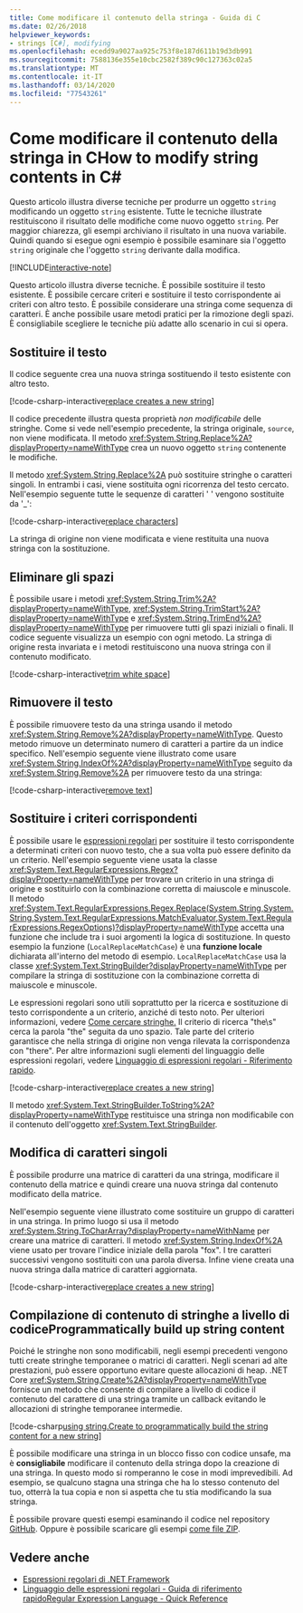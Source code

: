 ```yaml
---
title: Come modificare il contenuto della stringa - Guida di C
ms.date: 02/26/2018
helpviewer_keywords:
- strings [C#], modifying
ms.openlocfilehash: ecedd9a9027aa925c753f8e187d611b19d3db991
ms.sourcegitcommit: 7588136e355e10cbc2582f389c90c127363c02a5
ms.translationtype: MT
ms.contentlocale: it-IT
ms.lasthandoff: 03/14/2020
ms.locfileid: "77543261"
---
```

# <a name="how-to-modify-string-contents-in-c"></a>Come modificare il contenuto della stringa in CHow to modify string contents in C\#

Questo articolo illustra diverse tecniche per produrre un oggetto `string` modificando un oggetto `string` esistente. Tutte le tecniche illustrate restituiscono il risultato delle modifiche come nuovo oggetto `string`. Per maggior chiarezza, gli esempi archiviano il risultato in una nuova variabile. Quindi quando si esegue ogni esempio è possibile esaminare sia l'oggetto `string` originale che l'oggetto `string` derivante dalla modifica.

[!INCLUDE[interactive-note](~/includes/csharp-interactive-note.md)]

Questo articolo illustra diverse tecniche. È possibile sostituire il testo esistente. È possibile cercare criteri e sostituire il testo corrispondente ai criteri con altro testo. È possibile considerare una stringa come sequenza di caratteri. È anche possibile usare metodi pratici per la rimozione degli spazi. È consigliabile scegliere le tecniche più adatte allo scenario in cui si opera.

## <a name="replace-text"></a>Sostituire il testo

Il codice seguente crea una nuova stringa sostituendo il testo esistente con altro testo.

[!code-csharp-interactive[replace creates a new string](../../../samples/snippets/csharp/how-to/strings/ModifyStrings.cs#1)]

Il codice precedente illustra questa proprietà *non modificabile* delle stringhe. Come si vede nell'esempio precedente, la stringa originale, `source`, non viene modificata. Il metodo <xref:System.String.Replace%2A?displayProperty=nameWithType> crea un nuovo oggetto `string` contenente le modifiche.

Il metodo <xref:System.String.Replace%2A> può sostituire stringhe o caratteri singoli. In entrambi i casi, viene sostituita ogni ricorrenza del testo cercato.  Nell'esempio seguente tutte le sequenze di caratteri ' ' vengono sostituite da '\_':

[!code-csharp-interactive[replace characters](../../../samples/snippets/csharp/how-to/strings/ModifyStrings.cs#2)]

La stringa di origine non viene modificata e viene restituita una nuova stringa con la sostituzione.

## <a name="trim-white-space"></a>Eliminare gli spazi

È possibile usare i metodi <xref:System.String.Trim%2A?displayProperty=nameWithType>, <xref:System.String.TrimStart%2A?displayProperty=nameWithType> e <xref:System.String.TrimEnd%2A?displayProperty=nameWithType> per rimuovere tutti gli spazi iniziali o finali.  Il codice seguente visualizza un esempio con ogni metodo. La stringa di origine resta invariata e i metodi restituiscono una nuova stringa con il contenuto modificato.

[!code-csharp-interactive[trim white space](../../../samples/snippets/csharp/how-to/strings/ModifyStrings.cs#3)]

## <a name="remove-text"></a>Rimuovere il testo

È possibile rimuovere testo da una stringa usando il metodo <xref:System.String.Remove%2A?displayProperty=nameWithType>. Questo metodo rimuove un determinato numero di caratteri a partire da un indice specifico. Nell'esempio seguente viene illustrato come usare <xref:System.String.IndexOf%2A?displayProperty=nameWithType> seguito da <xref:System.String.Remove%2A> per rimuovere testo da una stringa:

[!code-csharp-interactive[remove text](../../../samples/snippets/csharp/how-to/strings/ModifyStrings.cs#4)]

## <a name="replace-matching-patterns"></a>Sostituire i criteri corrispondenti

È possibile usare le [espressioni regolari](../../standard/base-types/regular-expressions.md) per sostituire il testo corrispondente a determinati criteri con nuovo testo, che a sua volta può essere definito da un criterio. Nell'esempio seguente viene usata la classe <xref:System.Text.RegularExpressions.Regex?displayProperty=nameWithType> per trovare un criterio in una stringa di origine e sostituirlo con la combinazione corretta di maiuscole e minuscole. Il metodo <xref:System.Text.RegularExpressions.Regex.Replace(System.String,System.String,System.Text.RegularExpressions.MatchEvaluator,System.Text.RegularExpressions.RegexOptions)?displayProperty=nameWithType> accetta una funzione che include tra i suoi argomenti la logica di sostituzione. In questo esempio la funzione (`LocalReplaceMatchCase`) è una **funzione locale** dichiarata all'interno del metodo di esempio. `LocalReplaceMatchCase` usa la classe <xref:System.Text.StringBuilder?displayProperty=nameWithType> per compilare la stringa di sostituzione con la combinazione corretta di maiuscole e minuscole.

Le espressioni regolari sono utili soprattutto per la ricerca e sostituzione di testo corrispondente a un criterio, anziché di testo noto. Per ulteriori informazioni, vedere [Come cercare stringhe.](search-strings.md) Il criterio di ricerca "the\s" cerca la parola "the" seguita da uno spazio. Tale parte del criterio garantisce che nella stringa di origine non venga rilevata la corrispondenza con "there". Per altre informazioni sugli elementi del linguaggio delle espressioni regolari, vedere [Linguaggio di espressioni regolari - Riferimento rapido](../../standard/base-types/regular-expression-language-quick-reference.md).

[!code-csharp-interactive[replace creates a new string](../../../samples/snippets/csharp/how-to/strings/ModifyStrings.cs#5)]

Il metodo <xref:System.Text.StringBuilder.ToString%2A?displayProperty=nameWithType> restituisce una stringa non modificabile con il contenuto dell'oggetto <xref:System.Text.StringBuilder>.

## <a name="modifying-individual-characters"></a>Modifica di caratteri singoli

È possibile produrre una matrice di caratteri da una stringa, modificare il contenuto della matrice e quindi creare una nuova stringa dal contenuto modificato della matrice.

Nell'esempio seguente viene illustrato come sostituire un gruppo di caratteri in una stringa. In primo luogo si usa il metodo <xref:System.String.ToCharArray?displayProperty=nameWithName> per creare una matrice di caratteri. Il metodo <xref:System.String.IndexOf%2A> viene usato per trovare l'indice iniziale della parola "fox". I tre caratteri successivi vengono sostituiti con una parola diversa. Infine viene creata una nuova stringa dalla matrice di caratteri aggiornata.

[!code-csharp-interactive[replace creates a new string](../../../samples/snippets/csharp/how-to/strings/ModifyStrings.cs#6)]

## <a name="programmatically-build-up-string-content"></a>Compilazione di contenuto di stringhe a livello di codiceProgrammatically build up string content

Poiché le stringhe non sono modificabili, negli esempi precedenti vengono tutti create stringhe temporanee o matrici di caratteri. Negli scenari ad alte prestazioni, può essere opportuno evitare queste allocazioni di heap. .NET Core <xref:System.String.Create%2A?displayProperty=nameWithType> fornisce un metodo che consente di compilare a livello di codice il contenuto del carattere di una stringa tramite un callback evitando le allocazioni di stringhe temporanee intermedie.

[!code-csharp[using string.Create to programmatically build the string content for a new string](../../../samples/snippets/csharp/how-to/strings/ModifyStrings.cs#7)]

È possibile modificare una stringa in un blocco fisso con codice unsafe, ma è **consigliabile** modificare il contenuto della stringa dopo la creazione di una stringa. In questo modo si romperanno le cose in modi imprevedibili. Ad esempio, se qualcuno stagna una stringa che ha lo stesso contenuto del tuo, otterrà la tua copia e non si aspetta che tu stia modificando la sua stringa.

È possibile provare questi esempi esaminando il codice nel repository [GitHub](https://github.com/dotnet/samples/tree/master/snippets/csharp/how-to/strings). Oppure è possibile scaricare gli esempi [come file ZIP](https://github.com/dotnet/samples/raw/master/snippets/csharp/how-to/strings.zip).

## <a name="see-also"></a>Vedere anche

- [Espressioni regolari di .NET Framework](../../standard/base-types/regular-expressions.md)
- [Linguaggio delle espressioni regolari - Guida di riferimento rapidoRegular Expression Language - Quick Reference](../../standard/base-types/regular-expression-language-quick-reference.md)
